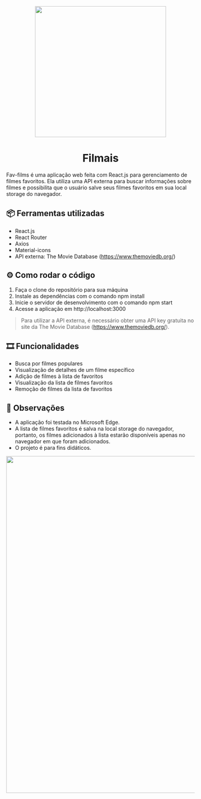<div align="center">
         <img width="350" src="https://media.discordapp.net/attachments/746544819773636611/1065278701048180776/film-logo-png-transparent.png?width=676&height=676">
         <h1>Filmais</h1>
</div>

Fav-films é uma aplicação web feita com React.js para gerenciamento de filmes favoritos. Ela utiliza uma API externa para buscar informações sobre filmes e possibilita que o usuário salve seus filmes favoritos em sua local storage do navegador.

## 📦 Ferramentas utilizadas
- React.js
- React Router
- Axios
- Material-icons
- API externa: The Movie Database (https://www.themoviedb.org/)

## ⚙ Como rodar o código
1. Faça o clone do repositório para sua máquina
2. Instale as dependências com o comando npm install
3. Inicie o servidor de desenvolvimento com o comando npm start
4. Acesse a aplicação em http://localhost:3000
> Para utilizar a API externa, é necessário obter uma API key gratuita no site da The Movie Database (https://www.themoviedb.org/).

## 🎞 Funcionalidades
- Busca por filmes populares
- Visualização de detalhes de um filme específico
- Adição de filmes à lista de favoritos
- Visualização da lista de filmes favoritos
- Remoção de filmes da lista de favoritos

## 💬 Observações
- A aplicação foi testada no Microsoft Edge.
- A lista de filmes favoritos é salva na local storage do navegador, portanto, os filmes adicionados à lista estarão disponíveis apenas no navegador em que foram adicionados.
- O projeto é para fins didáticos.

<div align="center">
         <img width="900" src="https://media.discordapp.net/attachments/746544819773636611/1067908145705390160/image.png?width=1440&height=551">
       
</div>
